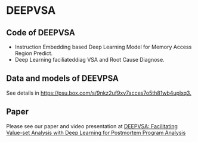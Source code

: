 # DEEPVSA

## Code of DEEPVSA
  
- Instruction Embedding based Deep Learning Model for Memory Access Region Predict.
- Deep Learning faciliateddiag VSA and Root Cause Diagnose.


## Data and models of DEEVPSA

See details in <https://psu.box.com/s/9nkz2uf9xv7acces7o5th81wb4uplxq3.>

## Paper

Please see our paper and video presentation at [DEEPVSA: Facilitating Value-set Analysis with Deep Learning for Postmortem Program Analysis](https://www.usenix.org/conference/usenixsecurity19/presentation/guo)
